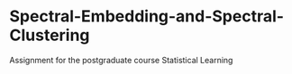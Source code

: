 # Spectral-Embedding-and-Spectral-Clustering
Assignment for the postgraduate course Statistical Learning
